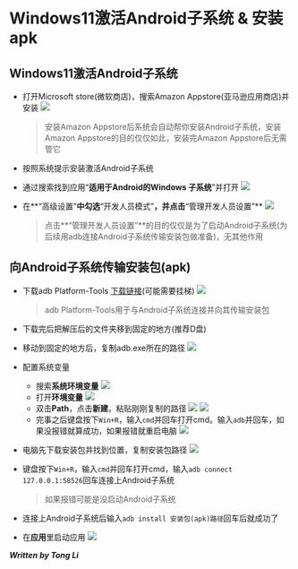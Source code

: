 # 

# Windows11激活Android子系统 & 安装apk

## Windows11激活Android子系统

- 打开Microsoft store(微软商店)，搜索Amazon Appstore(亚马逊应用商店)并安装
  ![](https://pic.imgdb.cn/item/64acc1191ddac507cc42093d.jpg)

  > 安装Amazon Appstore后系统会自动帮你安装Android子系统，安装Amazon Appstore的目的仅仅如此，安装完Amazon Appstore后无需管它
  
- 按照系统提示安装激活Android子系统

- 通过搜索找到应用“**适用于Android的Windows 子系统**”并打开
  ![](https://pic.imgdb.cn/item/64acc3021ddac507cc488ab3.jpg)

- 在**“高级设置”**中勾选**“开发人员模式”**，并点击**“管理开发人员设置”**
  ![](https://pic.imgdb.cn/item/64acc4491ddac507cc4d19ad.jpg)

  > 点击**“管理开发人员设置”**的目的仅仅是为了启动Android子系统(为后续用adb连接Android子系统传输安装包做准备)，无其他作用

   

## 向Android子系统传输安装包(apk)

- 下载adb Platform-Tools
  [下载链接](https://developer.android.com/studio/releases/platform-tools?hl=zh-cn)(可能需要挂梯)
  ![](https://pic.imgdb.cn/item/64acc6051ddac507cc537792.jpg)

  > adb Platform-Tools用于与Android子系统连接并向其传输安装包

- 下载完后把解压后的文件夹移到固定的地方(推荐D盘)

- 移动到固定的地方后，复制adb.exe所在的路径
  ![](https://pic.imgdb.cn/item/64acc7d41ddac507cc5bf80f.jpg)

- 配置系统变量

  - 搜索**系统环境变量**
    ![](https://pic.imgdb.cn/item/64acc6bc1ddac507cc56db04.jpg)
  - 打开**环境变量**
    ![](https://pic.imgdb.cn/item/64acc6fb1ddac507cc57fdb2.jpg)
  - 双击**Path**，点击**新建**，粘贴刚刚复制的路径
    ![](https://pic.imgdb.cn/item/64acc83d1ddac507cc5e22ff.jpg)
    ![](https://pic.imgdb.cn/item/64acc8af1ddac507cc6054ff.jpg)
  - 完事之后键盘按下`Win+R`，输入`cmd`并回车打开cmd。输入`adb`并回车，如果没报错就算成功，如果报错就重启电脑
    ![](https://pic.imgdb.cn/item/64acc9601ddac507cc6341bb.jpg)

  

- 电脑先下载安装包并找到位置，复制安装包路径
  ![](https://pic.imgdb.cn/item/64accac21ddac507cc69cb02.jpg)

- 键盘按下`Win+R`，输入`cmd`并回车打开cmd，输入`adb connect 127.0.0.1:58526`回车连接上Android子系统

  > 如果报错可能是没启动Android子系统

- 连接上Android子系统后输入`adb install 安装包(apk)路径`回车后就成功了

- 在**应用**里启动应用
  ![](https://pic.imgdb.cn/item/64accc4e1ddac507cc70603a.jpg)



***Written by Tong Li***


